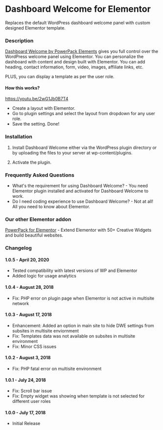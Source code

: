 # Dashboard Welcome for Elementor
Replaces the default WordPress dashboard welcome panel with custom designed Elementor template.

### Description ###

[Dashboard Welcome by PowerPack Elements](https://powerpackelements.com/dashboard-welcome-elementor/?utm_medium=dashboard-welcome&utm_source=repo-readme&utm_campaign=repo-homepage-link "PowerPack Elements") gives you full control over the WordPress welcome panel using Elementor. You can personalize the dashboard with content and design built with Elementor. You can add heading, contact information, form, video, images, affiliate links, etc.

PLUS, you can display a template as per the user role.

#### How this works? ####

https://youtu.be/2wG1Jb0B7T4

*   Create a layout with Elementor.
*   Go to plugin settings and select the layout from dropdown for any user role.
*   Save the setting. Done!

### Installation ###

1. Install Dashboard Welcome either via the WordPress plugin directory or by uploading the files to your server at wp-content/plugins.

2. Activate the plugin.


### Frequently Asked Questions ###

*   What's the requirement for using Dashboard Welcome? - You need Elementor plugin installed and activated for Dashboard Welcome to work.
*   Do I need coding experience to use Dashboard Welcome? - Not at all! All you need to know about Elementor.

### Our other Elementor addon ###
[PowerPack for Elementor](https://powerpackelements.com/?utm_medium=dashboard-welcome&utm_source=repo-readme&utm_campaign=powerpack-elementor "PowerPack for Elementor") - Extend Elementor with 50+ Creative Widgets and build beautiful websites.

### Changelog ###

#### 1.0.5 - April 20, 2020 ####
* 	Tested compatibility with latest versions of WP and Elementor
*	Added logic for usage analytics

#### 1.0.4 - August 28, 2018 ####
*	Fix: PHP error on plugin page when Elementor is not active in multisite network

#### 1.0.3 - August 17, 2018 ####
*	Enhancement: Added an option in main site to hide DWE settings from subsites in multisite enviornment
*	Fix: Templates data was not available on subsites in multisite environment
*	Fix: Minor CSS issues

#### 1.0.2 - August 3, 2018 ####
*	Fix: PHP fatal error on multisite environment

#### 1.0.1 - July 24, 2018 ####
*   Fix: Scroll bar issue
*	Fix: Empty widget was showing when template is not selected for different user roles

#### 1.0.0 - July 17, 2018 ####
*   Initial Release

